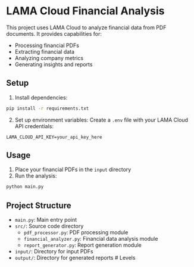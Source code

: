 # LAMA Cloud Financial Analysis

This project uses LAMA Cloud to analyze financial data from PDF documents. It provides capabilities for:
- Processing financial PDFs
- Extracting financial data
- Analyzing company metrics
- Generating insights and reports

## Setup

1. Install dependencies:
```bash
pip install -r requirements.txt
```

2. Set up environment variables:
Create a `.env` file with your LAMA Cloud API credentials:
```
LAMA_CLOUD_API_KEY=your_api_key_here
```

## Usage

1. Place your financial PDFs in the `input` directory
2. Run the analysis:
```bash
python main.py
```

## Project Structure

- `main.py`: Main entry point
- `src/`: Source code directory
  - `pdf_processor.py`: PDF processing module
  - `financial_analyzer.py`: Financial data analysis module
  - `report_generator.py`: Report generation module
- `input/`: Directory for input PDFs
- `output/`: Directory for generated reports # Levels
